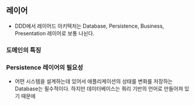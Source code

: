 ## 레이어
- DDD에서 레이어드 아키텍처는 Database, Persistence, Business, Presentation 레이어로 보통 나뉜다.

### 도메인의 특징

### Persistence 레이어의 필요성
- 어떤 시스템을 설계하는데 있어서 애플리케이션의 상태를 변화를 저장하는 Database는 필수적이다. 하지만 데이터베이스는 쿼리 기반의 언어로 만들어져 있기 때문에
